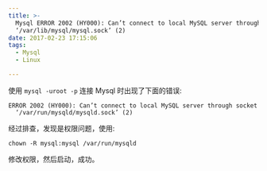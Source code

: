 ```yaml
---
title: >-
  Mysql ERROR 2002 (HY000): Can’t connect to local MySQL server through socket
  ‘/var/lib/mysql/mysql.sock’ (2)
date: 2017-02-23 17:15:06
tags: 
  - Mysql
  - Linux

---
```


使用 `mysql -uroot -p` 连接 Mysql 时出现了下面的错误:

```
ERROR 2002 (HY000): Can’t connect to local MySQL server through socket
  ‘/var/run/mysqld/mysqld.sock’ (2)
```

经过排查，发现是权限问题，使用:

```
chown -R mysql:mysql /var/run/mysqld
```

修改权限，然后启动，成功。